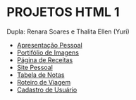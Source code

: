 # PROJETOS HTML 1
Dupla: Renara Soares e Thalita Ellen (Yuri)

- [Apresentação Pessoal](Apresentação_pessoal)
- [Portifólio de Imagens](portifólio_de_imagens)
- [Página de Receitas](página_de_receitas)
- [Site Pessoal]()
- [Tabela de Notas](tabela_de_notas)
- [Roteiro de Viagem]()
- [Cadastro de Usuário]()
